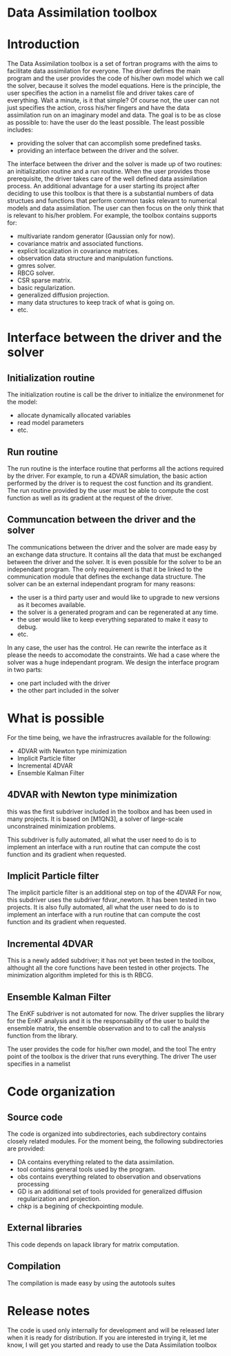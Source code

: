 Data Assimilation toolbox
=========================

Introduction
============

The Data Assimilation toolbox is a set of fortran programs with
the aims to facilitate data assimilation for everyone.
The driver defines the main program and the user provides the code
of his/her own model which we call the solver, because it solves the
model equations.
Here is the principle, the user specifies the action in a namelist file
and driver takes care of everything. Wait a minute, is it that simple?
Of course not, the user can not just specifies the action, cross his/her 
fingers
and have the data assimilation run on an imaginary model and data.
The goal is to be as close as possible to: have the user do
the least possible. The least possible includes:
- providing the solver that can accomplish some predefined tasks.
- providing an interface between the driver and the solver.

The interface between the driver and the solver is made up of two
routines: an initialization routine and a run routine.
When the user provides those prerequisite, the driver takes care
of the well defined data assimilation process. An additional advantage
for a user starting its project after deciding to use this toolbox is that
there is a substantial numbers of data structues and functions that
perform common tasks relevant to numerical models and data assimilation.
The user can then focus on the only think that is relevant
to his/her problem. For example, the toolbox contains supports for:
- multivariate random generator (Gaussian only for now).
- covariance matrix and associated functions.
- explicit localization in covariance matrices.
- observation data structure and manipulation functions.
- gmres solver.
- RBCG solver.
- CSR sparse matrix.
- basic regularization.
- generalized diffusion projection.
- many data structures to keep track of what is going on.
- etc.

Interface between the driver and the solver
===========================================

Initialization routine
----------------------

The initialization routine is call be the driver to initialize
the environmenet for the model:
- allocate dynamically allocated variables
- read model parameters
- etc.

Run routine
-----------
The run routine is the interface routine that performs all the actions
required by the driver. For example, to run a 4DVAR simulation,
the basic action performed by the driver is to request the cost function
and its grandient. The run routine provided by the user must be able to
compute the cost function as well as its gradient at the request of the driver.

Communcation between the driver and the solver
----------------------------------------------

The communications between the driver and the solver are made easy by an
exchange data structure. It contains all the data that must be exchanged between 
the driver and the solver. It is even possible for the solver to be an 
independant program. The only requirement is that it be linked to the 
communication module that defines the exchange data 
structure. The solver can be an external independant program for many reasons:
- the user is a third party user and would like to upgrade to new versions
  as it becomes available.
- the solver is a generated program and can be regenerated at any time.
- the user would like to keep everything separated to make it easy to debug.
- etc.

In any case, the user has the control. He can rewrite the interface as it
please the needs to accomodate the constraints. We had a case where the solver
was a huge independant program. We design the interface program in two parts:
- one part included with the driver
- the other part included in the solver

What is possible
================

For the time being, we have the infrastrucres available for the following:
- 4DVAR with Newton type minimization
- Implicit Particle filter
- Incremental 4DVAR
- Ensemble Kalman Filter

4DVAR with Newton type minimization
-----------------------------------
this was the first subdriver included in the toolbox and has been used
in many projects. It is based on [M1QN3], a solver of large-scale unconstrained 
minimization problems.

This subdriver is fully automated, all what the user need to do is to
implement an interface with a run routine that can compute the
cost function and its gradient when requested.

Implicit Particle filter
------------------------
The implicit particle filter is an additional step on top of the 4DVAR
For now, this subdriver uses the subdriver fdvar_newtom. It has been tested
in two projects. It is also fully automated, all what the user need to do is to
implement an interface with a run routine that can compute the
cost function and its gradient when requested.

Incremental 4DVAR
-----------------
This is a newly added subdriver; it has not yet been tested in the toolbox,
althought all the core functions have been tested in other projects.
The minimization algorithm impleted for this is th RBCG.

Ensemble Kalman Filter
----------------------
The EnKF subdriver is not automated for now. The driver supplies the
library for the EnKF analysis and it is the responsability of the user
to build the ensemble matrix, the ensemble observation and to to call
the analysis function from the library.


The user provides the code for his/her own model, and the tool
The entry point of the toolbox is 
the driver that runs everything. The driver
The user specifies in a namelist

Code organization
=================
Source code
-----------
The code is organized into subdirectories, each subdirectory
contains closely related modules.
For the moment being, the following subdirectories are provided:
- DA contains everything related to the data assimilation.
- tool contains general tools used by the program.
- obs contains everything related to observation and observations processing
- GD is an additional set of tools provided for generalized diffusion
  regularization and projection.
- chkp is a begining of checkpointing module.

External libraries
------------------
This code depends on lapack library for matrix computation.

Compilation
-----------
The compilation is made easy by using the autotools suites


Release notes
=============
The code is used only internally for development and will be released later
when it is ready for distribution. If you are interested in trying it, let me 
know, I will get you started and ready to use the Data Assimilation toolbox
